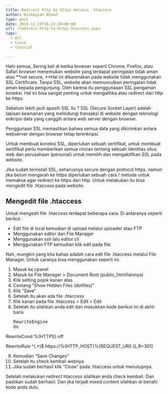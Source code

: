 ```yaml
---
title: Redirect http ke https melalui .htaccess
author: Dzubayyan Ahmad
type: post
date: 2019-12-24T16:23:26+00:00
url: /redirect-http-to-https-htaccess.aspx
tags:
  - All
  - linux
  - Tutorial

---
```

Halo semua, Sering kali di ketika browser seperti Chrome, Firefox, atau Safari browser menemukan website yang terdapat peringatan tidak aman atau **not secure, **Hal ini dikarenakan pada website tidak menggunakan SSL Certificate. Tanpa SSL, website akan memunculkan peringatan tidak aman kepada pengunjung. Oleh karena itu penggunaaan SSL pengaman koneksi. Hal ini bisa sangat penting untuk mengalihka atau redirect dari http ke https.

Sebelum lebih jauh apasih SSL itu ? SSL (Secure Socket Layer) adalah lapisan keamanan yang melindungi transaksi di website dengan teknologi enkripsi data yang canggih antara web server dengan browser.

Penggunaan SSL memastikan bahwa semua data yang dikirimkan antara webserver dengan browser tetap terenkripsi.

Untuk membuat koneksi SSL, diperlukan sebuah sertifikat, untuk membuat sertifikat perlu memberikan semua rincian tentang sebuah identitas situs web dan perusahaan (personal) untuk memilih dan mengaktifkan SSL pada website.

Jika sudah terinstall SSL, seharusnya secure dengan protocol https. namun jika belum mengarah ke https diperlukan sebuah cara / metode untuk memaksa agar redirect ke https dari http. Untuk melakukan itu bisa mengedit file .htaccess pada website.

## Mengedit file .htaccess

Untuk mengedit file .htaccess terdapat beberapa cara. Di antaranya seperti berikut :

  * Edit file di local kemudian di upload melalui uploader atau FTP
  * Menggunakan editor dari File Manager
  * Menggunakan ssh lalu editor cli
  * Menggunakan FTP kemudian klik edit pada file.

Nah, mungkin yang kita bahas adalah cara edit file .htaccess melalui File Manager. Untuk caranya bisa menggunakan seperti ini.

  1. Masuk ke cpanel
  2. Masuk ke File Manager > Document Root (public_html/lainnya)
  3. Klik setting pojok kanan atas
  4. Centang &#8220;Show Hidden Files (dotfiles)&#8221;
  5. Klik &#8220;Save&#8221;
  6. Setelah itu akan ada file .htaccess
  7. Klik kanan pada file .htaccess > Edit > Edit
  8. Setelah itu silahkan anda edit dan masukkan kode berikut ini di akhir baris <pre id="crayon-5e01deb09719b275237383-1" class="crayon-line"><span class="crayon-r">RewriteEngine</span> <span class="crayon-i ">On</span>

<span class="crayon-r">RewriteCond</span> <span class="crayon-v ">%{HTTPS}</span> <span class="crayon-i ">off</span>

<span class="crayon-r">RewriteRule</span> <span class="crayon-o">^</span><span class="crayon-sy">(</span><span class="crayon-sy">.</span><span class="crayon-o">*</span><span class="crayon-sy">)</span><span class="crayon-sy">$</span> <span class="crayon-i ">https</span><span class="crayon-o">:</span><span class="crayon-o">/</span><span class="crayon-o">/</span><span class="crayon-v ">%{HTTP_HOST}</span><span class="crayon-v ">%{REQUEST_URI}</span> <span class="crayon-cn ">[L,R=301]</span></pre>

  9. Kemudian &#8220;Save Changes&#8221;
 10. Setelah itu check kembali webnya
 11. Jika sudah berhasil klik &#8220;Close&#8221; pada .htaccess untuk menutupnya.

Setelah melakukan redirect htaccess silahkan anda check kembali. Dan pastikan sudah berhasil. Dan jika terjadi mixed content silahkan di benahi kode anda dulu.